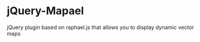 jQuery-Mapael
=============

jQuery plugin based on raphael.js that allows you to display dynamic vector maps
